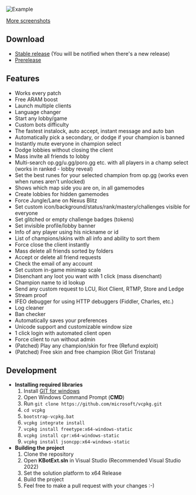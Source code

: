 ![Example](https://i.imgur.com/aLQOwy4.png)

[More screenshots](https://imgur.com/a/Z5LRbV0)

## Download
- [Stable release](https://github.com/KebsCS/KBotExt/releases/latest) (You will be notified when there's a new release)
- [Prerelease](https://github.com/KebsCS/KBotExt/releases/tag/prerelease)

## Features
* Works every patch
* Free ARAM boost
* Launch multiple clients
* Language changer
* Start any lobby/game
* Custom bots difficulty
* The fastest instalock, auto accept, instant message and auto ban
* Automatically pick a secondary, or dodge if your champion is banned
* Instantly mute everyone in champion select
* Dodge lobbies without closing the client
* Mass invite all friends to lobby
* Multi-search op.gg/u.gg/poro.gg etc. with all players in a champ select (works in ranked - lobby reveal)
* Set the best runes for your selected champion from op.gg (works even when runes aren't unlocked)
* Shows which map side you are on, in all gamemodes
* Create lobbies for hidden gamemodes
* Force Jungle/Lane on Nexus Blitz
* Set custom icon/background/status/rank/mastery/challenges visible for everyone
* Set glitched or empty challenge badges (tokens)
* Set invisible profile/lobby banner
* Info of any player using his nickname or id
* List of champions/skins with all info and ability to sort them
* Force close the client instantly
* Mass delete all friends sorted by folders
* Accept or delete all friend requests
* Check the email of any account
* Set custom in-game minimap scale
* Disenchant any loot you want with 1 click (mass disenchant)
* Champion name to id lookup
* Send any custom request to LCU, Riot Client, RTMP, Store and Ledge
* Stream proof
* IFEO debugger for using HTTP debuggers (Fiddler, Charles, etc.)
* Log cleaner
* Ban checker
* Automatically saves your preferences
* Unicode support and customizable window size
* 1 click login with automated client open
* Force client to run without admin
* (Patched) Play any champion/skin for free (Refund exploit)
* (Patched) Free skin and free champion (Riot Girl Tristana)

## Development

- **Installing required libraries**
  1. Install [GIT for windows](https://git-scm.com/download/win)
  2. Open Windows Command Prompt (**CMD**)
  3. Run `git clone https://github.com/microsoft/vcpkg.git`
  4. `cd vcpkg`
  5. `bootstrap-vcpkg.bat`
  6. `vcpkg integrate install`
  7. `vcpkg install freetype:x64-windows-static`
  8. `vcpkg install cpr:x64-windows-static`
  9. `vcpkg install jsoncpp:x64-windows-static`
- **Building the project**
  1. Clone the repository
  2. Open **KBotExt.sln** in Visual Studio (Recommended Visual Studio 2022)
  3. Set the solution platform to x64 Release
  4. Build the project
  5. Feel free to make a pull request with your changes :-)
